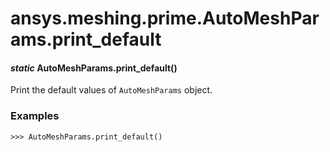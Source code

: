 # ansys.meshing.prime.AutoMeshParams.print_default

<a id="ansys.meshing.prime.AutoMeshParams.print_default"></a>

#### *static* AutoMeshParams.print_default()

Print the default values of `AutoMeshParams` object.

### Examples

```pycon
>>> AutoMeshParams.print_default()
```

<!-- !! processed by numpydoc !! -->
